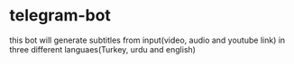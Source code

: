 # telegram-bot
this bot will generate subtitles from input(video, audio and youtube link) in three different languaes(Turkey, urdu and english)
